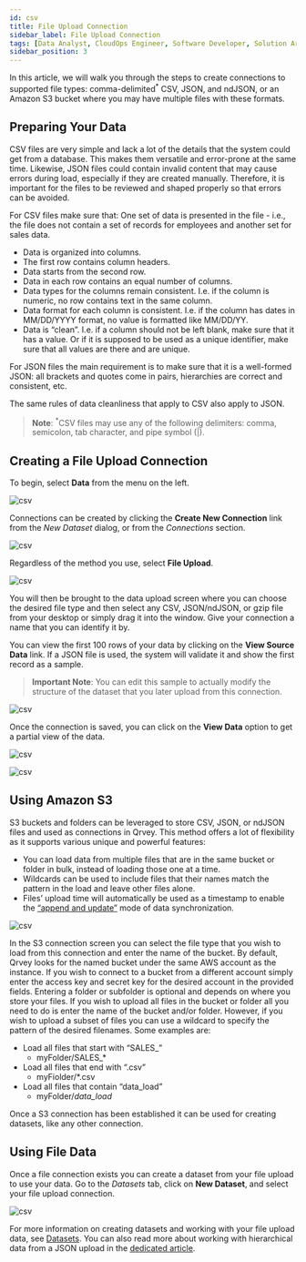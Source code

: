 ```yaml
---
id: csv
title: File Upload Connection
sidebar_label: File Upload Connection
tags: [Data Analyst, CloudOps Engineer, Software Developer, Solution Architect, All Personas]
sidebar_position: 3
---
```


<div style={{textAlign: "justify"}}>

In this article, we will walk you through the steps to create connections to supported file types: comma-delimited<sup>*</sup> CSV, JSON, and ndJSON, or an Amazon S3 bucket where you may have multiple files with these formats.

## Preparing Your Data
CSV files are very simple and lack a lot of the details that the system could get from a database. This makes them versatile and error-prone at the same time. Likewise, JSON files could contain invalid content that may cause errors during load, especially if they are created manually. Therefore, it is important for the files to be reviewed and shaped properly so that errors can be avoided. 

For CSV files make sure that:
One set of data is presented in the file - i.e., the file does not contain a set of records for employees and another set for sales data.
* Data is organized into columns.
* The first row contains column headers.
* Data starts from the second row.
* Data in each row contains an equal number of columns.
* Data types for the columns remain consistent. I.e. if the column is numeric, no row contains text in the same column.
* Data format for each column is consistent. I.e. if the column has dates in MM/DD/YYYY format, no value is formatted like MM/DD/YY.
* Data is “clean”. I.e. if a column should not be left blank, make sure that it has a value. Or if it is supposed to be used as a unique identifier, make sure that all values are there and are unique.

For JSON files the main requirement is to make sure that it is a well-formed JSON: all brackets and quotes come in pairs, hierarchies are correct and consistent, etc. 

The same rules of data cleanliness that apply to CSV also apply to JSON.

>**Note**: <sup>*</sup>CSV files may use any of the following delimiters: comma, semicolon, tab character, and pipe symbol (|). 

## Creating a File Upload Connection 
To begin, select **Data** from the menu on the left.

![csv](https://s3.amazonaws.com/cdn.qrvey.com/documentation_assets/ui-docs/datasets/3.4.2.2_csv/fileup1.png#thumbnail-20)

Connections can be created by clicking the **Create New Connection** link from the *New Dataset* dialog, or from the *Connections* section. 

![csv](https://s3.amazonaws.com/cdn.qrvey.com/documentation_assets/ui-docs/datasets/3.4.2.2_csv/fileup2.png#thumbnail-60)


Regardless of the method you use, select **File Upload**.

![csv](https://s3.amazonaws.com/cdn.qrvey.com/documentation_assets/ui-docs/datasets/3.4.2.2_csv/csv-connect.png#thumbnail-60)

You will then be brought to the data upload screen where you can choose the desired file type and then select any CSV, JSON/ndJSON, or gzip file from your desktop or simply drag it into the window. Give your connection a name that you can identify it by.

You can view the first 100 rows of your data by clicking on the **View Source Data** link. If a JSON file is used, the system will validate it and show the first record as a sample.

>**Important Note**: You can edit this sample to actually modify the structure of the dataset that you later upload from this connection. 

![csv](https://s3.amazonaws.com/cdn.qrvey.com/documentation_assets/ui-docs/datasets/3.4.2.2_csv/fileup4.png#thumbnail-60)

Once the connection is saved, you can click on the **View Data** option to get a partial view of the data. 

![csv](https://s3.amazonaws.com/cdn.qrvey.com/documentation_assets/ui-docs/datasets/3.4.2.2_csv/navi-bar-new.png#thumbnail) 

![csv](https://s3.amazonaws.com/cdn.qrvey.com/documentation_assets/ui-docs/datasets/3.4.2.2_csv/fileup6.png#thumbnail-60)


## Using Amazon S3
S3 buckets and folders can be leveraged to store CSV, JSON, or ndJSON files and used as connections in Qrvey. This method offers a lot of flexibility as it supports various unique and powerful features:

* You can load data from multiple files that are in the same bucket or folder in bulk, instead of loading those one at a time.
* Wildcards can be used to include files that their names match the pattern in the load and leave other files alone.
* Files’ upload time will automatically be used as a timestamp to enable the [“append and update”](ui-docs/datasets/data-sync.md#append-and-update) mode of data synchronization. 
 
![csv](https://s3.amazonaws.com/cdn.qrvey.com/documentation_assets/ui-docs/datasets/3.4.2.2_csv/createS3.png#thumbnail-60) 

In the S3 connection screen you can select the file type that you wish to load from this connection and enter the name of the bucket. By default, Qrvey looks for the named bucket under the same AWS account as the instance. If you wish to connect to a bucket from a different account simply enter the access key and secret key for the desired account in the provided fields. Entering a folder or subfolder is optional and depends on where you store your files. 
If you wish to upload all files in the bucket or folder all you need to do is enter the name of the bucket and/or folder. However, if you wish to upload a subset of files you can use a wildcard to specify the pattern of the desired filenames. Some examples are:
* Load all files that start with “SALES_”
    * myFolder/SALES_*
* Load all files that end with “.csv”
    * myFiolder/*.csv
* Load all files that contain “data_load”
    * myFolder/*data_load*

Once a S3 connection has been established it can be used for creating datasets, like any other connection.



## Using File Data
Once a file connection exists you can create a dataset from your file upload to use your data. Go to the *Datasets* tab, click on **New Dataset**, and select your file upload connection. 

![csv](https://s3.amazonaws.com/cdn.qrvey.com/documentation_assets/ui-docs/datasets/3.4.2.2_csv/fileup7.png#thumbnail-60)

For more information on creating datasets and working with your file upload data, see [Datasets](../datasets/overview-of-datasets.md). You can also read more about working with hierarchical data from a JSON upload in the [dedicated article](ui-docs/datasets/hierarchical-data.md). 




</div>